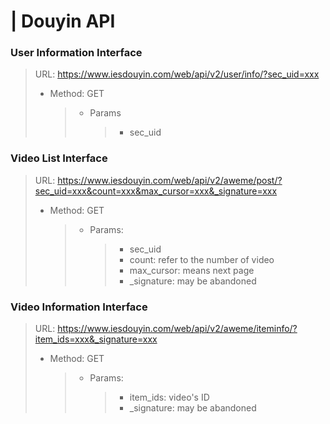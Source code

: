 # **|** **Douyin API**

### User Information Interface

> URL: https://www.iesdouyin.com/web/api/v2/user/info/?sec_uid=xxx
>
> - Method: GET
>   > - Params
>   >   > - sec_uid

### Video List Interface

> URL: https://www.iesdouyin.com/web/api/v2/aweme/post/?sec_uid=xxx&count=xxx&max_cursor=xxx&_signature=xxx
>
> - Method: GET
>   > - Params:
>   >   > - sec_uid
>   >   > - count: refer to the number of video
>   >   > - max_cursor: means next page
>   >   > - \_signature: may be abandoned

### Video Information Interface

> URL: https://www.iesdouyin.com/web/api/v2/aweme/iteminfo/?item_ids=xxx&_signature=xxx
>
> - Method: GET
>   > - Params:
>   >   > - item_ids: video's ID
>   >   > - \_signature: may be abandoned
